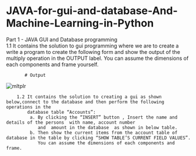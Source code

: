 # JAVA-for-gui-and-database-And-Machine-Learning-in-Python
Part 1 - JAVA GUI and Database programming  
      1.1 It contains the solution to  gui programming where we are to create a write a program
          to create the following  form  and show the output of the multiply operation in the OUTPUT label. 
          You can assume the dimensions of each components and frame yourself. 

           # Output

![mltplr](https://user-images.githubusercontent.com/99060952/211167609-45914a99-68f5-4edf-bac2-5249fb7eee06.PNG)



        1.2 It contains the solution to creating a gui as shown below,connect to the database and then perform the following operations in the 
            database table “Accounts”:
             a. By clicking the “INSERT” button , Insert the name and details of the persons  with name, account number 
                and  amount in the database  as shown in below table. 
             b. Then show the current items from the account table of database in the table by clicking “SHOW TABLE’S CURRENT FIELD VALUES”.  
                You can assume the dimensions of each components and frame.

